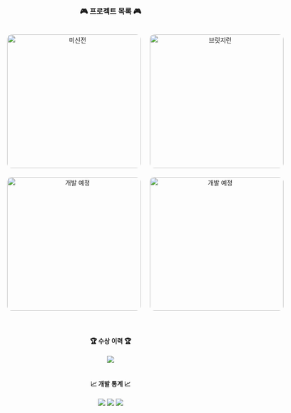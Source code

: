 <h3 align="center">🎮 프로젝트 목록 🎮</h3>
<div align="center" style="display: grid; grid-template-columns: repeat(2, 300px); gap: 20px; margin: 0 auto; padding: 20px;">
 <!-- 미신전 -->
 <a href="https://github.com/genwo123/Y2S3_MISINJEON_CPP">
   <img src="https://github.com/user-attachments/assets/e40f0f1f-a996-48d1-bb93-d8188603a0ad" alt="미신전" style="width: 300px; border-radius: 10px;"/>
 </a>

 <!-- 브릿지런 -->
 <a href="#">
   <img src="https://github.com/user-attachments/assets/3fc96b82-ac83-4839-87fb-17a3ca993f4f" alt="브릿지런" style="width: 300px; border-radius: 10px;"/>
 </a>

 <!-- 개발 예정 1 -->
 <a href="#">
   <img src="https://github.com/user-attachments/assets/3fc96b82-ac83-4839-87fb-17a3ca993f4f" alt="개발 예정" style="width: 300px; border-radius: 10px;"/>
 </a>

 <!-- 개발 예정 2 -->
 <a href="#">
   <img src="https://github.com/user-attachments/assets/3fc96b82-ac83-4839-87fb-17a3ca993f4f" alt="개발 예정" style="width: 300px; border-radius: 10px;"/>
 </a>
</div>

<div align="center">
 <br>

 <h4>🏆 수상 이력 🏆</h4>
 <img src="https://img.shields.io/badge/2024_게임제작_공모전-참가_예정-blue?style=for-the-badge" />
</div>

<div align="center">
 <br>
 <h4>📈 개발 통계 📈</h4>
 <img src="https://img.shields.io/badge/Total_Projects-2-blue?style=for-the-badge" />
 <img src="https://img.shields.io/badge/Bugs_Fixed-Wait+-green?style=for-the-badge" />
 <img src="https://img.shields.io/badge/Git_Commits-Wait+-orange?style=for-the-badge" />
</div>
